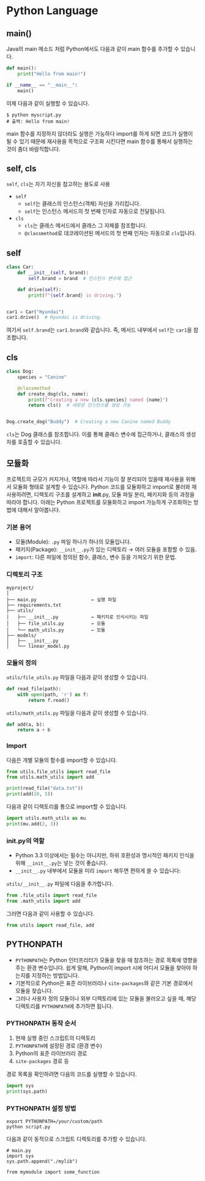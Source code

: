 # Python Language

## main()

Java의 main 메소드 처럼 Python에서도 다음과 같이 main 함수를 추가할 수 있습니다.

```python
def main():
    print("Hello from main!")

if __name__ == "__main__":
    main()
```

이제 다음과 같이 실행할 수 있습니다.

```shell
$ python myscript.py
# 출력: Hello from main!
```

main 함수를 지정하지 않더라도 실행은 가능하다 import를 하게 되면 코드가 실행이 될 수 있기 때문에 재사용을 목적으로 구조화 시킨다면 main 함수를 통해서 실행하는 것이 좀더 바람직합니다.

## self, cls

`self`, `cls`는 자기 자신을 참고하는 용도로 사용

* `self`
  * `self`는 클래스의 인스턴스(객체) 자신을 가리킵니다.
  * `self`는 인스턴스 메서드의 첫 번째 인자로 자동으로 전달됩니다.
* `cls`
  * `cls`는 클래스 메서드에서 클래스 그 자체를 참조합니다.
  * `@classmethod`로 데코레이션된 메서드의 첫 번째 인자는 자동으로 `cls`입니다.

## self

```python
class Car:
    def __init__(self, brand):
        self.brand = brand  # 인스턴스 변수에 접근

    def drive(self):
        print(f"{self.brand} is driving.")


car1 = Car("Hyundai")
car1.drive()  # Hyundai is driving.
```

여기서 `self.brand`는 `car1.brand`와 같습니다. 즉, 메서드 내부에서 `self`는 `car1`을 참조합니다.


## cls

```python
class Dog:
    species = "Canine"

    @classmethod
    def create_dog(cls, name):
        print(f"Creating a new {cls.species} named {name}")
        return cls()  # 새로운 인스턴스를 생성 가능


Dog.create_dog("Buddy")  # Creating a new Canine named Buddy
```

`cls`는 Dog 클래스를 참조합니다. 이를 통해 클래스 변수에 접근하거나, 클래스의 생성자를 호출할 수 있습니다.

## 모듈화

프로젝트의 규모가 커지거나, 역할에 따라서 기능이 잘 분리되어 있을때 재사용을 위해서 모듈화 형태로 설계할 수 있습니다.
Python 코드를 모듈화하고 import로 불러와 재사용하려면, 디렉토리 구조를 설계하고 __init__.py, 모듈 파일 분리, 패키지화 등의 과정을 따라야 합니다. 아래는 Python 프로젝트를 모듈화하고 import 가능하게 구조화하는 방법에 대해서 알아봅니다.

### 기본 용어

* 모듈(Module): `.py` 파일 하나가 하나의 모듈입니다.
* 패키지(Package): `__init__.py`가 있는 디렉토리 → 여러 모듈을 포함할 수 있음.
* `import`: 다른 파일에 정의된 함수, 클래스, 변수 등을 가져오기 위한 문법.

### 디렉토리 구조

```
myproject/
│
├── main.py                    ← 실행 파일
├── requirements.txt
├── utils/
│   ├── __init__.py            ← 패키지로 인식시키는 파일
│   ├── file_utils.py          ← 모듈
│   └── math_utils.py          ← 모듈
├── models/
│   ├── __init__.py
│   └── linear_model.py
```

### 모듈의 정의

`utils/file_utils.py` 파일을 다음과 같이 생성할 수 있습니다.

```python
def read_file(path):
    with open(path, 'r') as f:
        return f.read()
```

`utils/math_utils.py` 파일을 다음과 같이 생성할 수 있습니다.

```python
def add(a, b):
    return a + b
```

### Import

다음은 개별 모듈의 함수를 import할 수 있습니다.

```python
from utils.file_utils import read_file
from utils.math_utils import add

print(read_file("data.txt"))
print(add(10, 5))
```

다음과 같이 디렉토리를 통으로 import할 수 있습니다.

```python
import utils.math_utils as mu
print(mu.add(2, 3))
```

### __init__.py의 역할

* Python 3.3 이상에서는 필수는 아니지만, 하위 호환성과 명시적인 패키지 인식을 위해 `__init__.py`는 넣는 것이 좋습니다.
* `__init__.py` 내부에서 모듈을 미리 `import` 해두면 편하게 쓸 수 있습니다:

`utils/__init__.py` 파일에 다음을 추가합니다.

```python
from .file_utils import read_file
from .math_utils import add
```

그러면 다음과 같이 사용할 수 있습니다.

```python
from utils import read_file, add
```

## PYTHONPATH

* `PYTHONPATH`는 Python 인터프리터가 모듈을 찾을 때 참조하는 경로 목록에 영향을 주는 환경 변수입니다. 쉽게 말해, Python이 import 시에 어디서 모듈을 찾아야 하는지를 지정하는 방법입니다.
* 기본적으로 Python은 표준 라이브러리나 `site-packages`와 같은 기본 경로에서 모듈을 찾습니다.
* 그러나 사용자 정의 모듈이나 외부 디렉토리에 있는 모듈을 불러오고 싶을 때, 해당 디렉토리를 `PYTHONPATH`에 추가하면 됩니다.

### PYTHONPATH 동작 순서

1.	현재 실행 중인 스크립트의 디렉토리
2.	`PYTHONPATH`에 설정된 경로 (환경 변수)
3.	Python의 표준 라이브러리 경로
4.	`site-packages` 경로 등

경로 목록을 확인하려면 다음의 코드를 실행할 수 있습니다.

```python
import sys
print(sys.path)
```

### PYTHONPATH 설정 방법

```
export PYTHONPATH=/your/custom/path
python script.py
```
다음과 같이 동적으로 스크립트 디렉토리를 추가할 수 있습니다.

```
# main.py
import sys
sys.path.append("./mylib")

from mymodule import some_function
```







